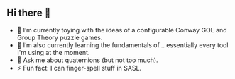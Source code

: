 ## Hi there 👋

- 🔭 I’m currently toying with the ideas of a configurable Conway GOL and Group Theory puzzle games.
- 🌱 I’m also currently learning the fundamentals of... essentially every tool I'm using at the moment.
- 💬 Ask me about quaternions (but not too much).
- ⚡ Fun fact: I can finger-spell stuff in SASL.

<!--
**anikavrvo/anikavrvo** is a ✨ _special_ ✨ repository because its `README.md` (this file) appears on your GitHub profile.

Here are some ideas to get you started:

- 🔭 I’m currently working on ...
- 🌱 I’m currently learning ...
- 👯 I’m looking to collaborate on ...
- 🤔 I’m looking for help with ...
- 💬 Ask me about ...
- 📫 How to reach me: ...
- 😄 Pronouns: ...
- ⚡ Fun fact: ...
-->
